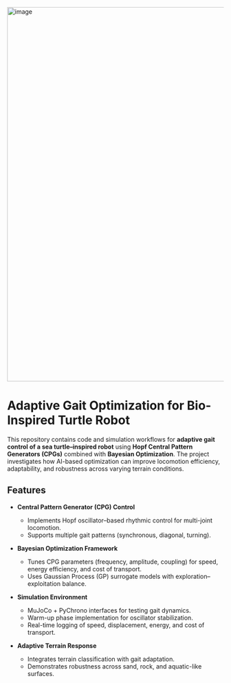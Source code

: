 <img width="1706" height="869" alt="image" src="https://github.com/user-attachments/assets/6bdf6de8-84df-4b1b-b777-4eece0aa5137" />


# Adaptive Gait Optimization for Bio-Inspired Turtle Robot  

This repository contains code and simulation workflows for **adaptive gait control of a sea turtle–inspired robot** using **Hopf Central Pattern Generators (CPGs)** combined with **Bayesian Optimization**. The project investigates how AI-based optimization can improve locomotion efficiency, adaptability, and robustness across varying terrain conditions.  

## Features  
- **Central Pattern Generator (CPG) Control**  
  - Implements Hopf oscillator–based rhythmic control for multi-joint locomotion.  
  - Supports multiple gait patterns (synchronous, diagonal, turning).  

- **Bayesian Optimization Framework**  
  - Tunes CPG parameters (frequency, amplitude, coupling) for speed, energy efficiency, and cost of transport.  
  - Uses Gaussian Process (GP) surrogate models with exploration–exploitation balance.  

- **Simulation Environment**  
  - MuJoCo + PyChrono interfaces for testing gait dynamics.  
  - Warm-up phase implementation for oscillator stabilization.  
  - Real-time logging of speed, displacement, energy, and cost of transport.  

- **Adaptive Terrain Response**  
  - Integrates terrain classification with gait adaptation.  
  - Demonstrates robustness across sand, rock, and aquatic-like surfaces.  
